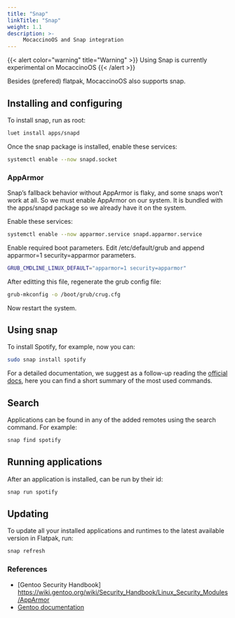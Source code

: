 ```yaml
---
title: "Snap"
linkTitle: "Snap"
weight: 1.1
description: >-
     MocaccinoOS and Snap integration
---
```


{{< alert color="warning" title="Warning" >}}
Using Snap is currently experimental on MocaccinoOS
{{< /alert >}}

Besides (prefered) flatpak, MocaccinoOS also supports snap.

## Installing and configuring

To install snap, run as root:

```bash
luet install apps/snapd
```

Once the snap package is installed, enable these services:

```bash
systemctl enable --now snapd.socket
```

### AppArmor

Snap’s fallback behavior without AppArmor is flaky, and some snaps won’t work at all.
So we must enable AppArmor on our system. It is bundled with the apps/snapd package so we already have it on the system.

Enable these services:

```bash
systemctl enable --now apparmor.service snapd.apparmor.service
```

Enable required boot parameters. Edit /etc/default/grub and append apparmor=1 security=apparmor parameters.

```bash
GRUB_CMDLINE_LINUX_DEFAULT="apparmor=1 security=apparmor"
```
After editting this file, regenerate the grub config file:

```bash
grub-mkconfig -o /boot/grub/crug.cfg
```
Now restart the system.

## Using snap

To install Spotify, for example, now you can: 

```bash
sudo snap install spotify
```

For a detailed documentation, we suggest as a follow-up reading the [official docs](https://snapcraft.io/docs/get-started), here you can find a short summary of the most used commands.

## Search

Applications can be found in any of the added remotes using the search command. For example:

```bash
snap find spotify
```

## Running applications

After an application is installed, can be run by their id:

```bash
snap run spotify
```

## Updating

To update all your installed applications and runtimes to the latest available version in Flatpak, run:

```bash
snap refresh
```

### References

- [Gentoo Security Handbook] https://wiki.gentoo.org/wiki/Security_Handbook/Linux_Security_Modules/AppArmor
- [Gentoo documentation](https://wiki.gentoo.org/wiki/Snap)
